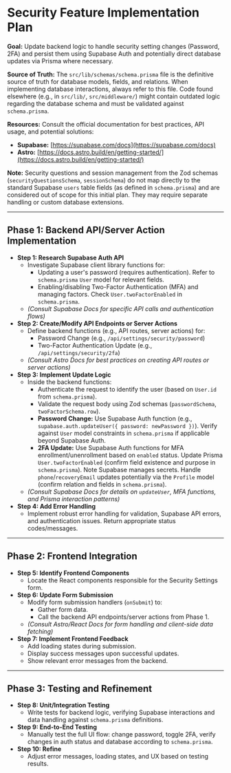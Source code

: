 # Security Feature Implementation Plan

**Goal:** Update backend logic to handle security setting changes (Password, 2FA) and persist them using Supabase Auth and potentially direct database updates via Prisma where necessary.

**Source of Truth:** The `src/lib/schemas/schema.prisma` file is the definitive source of truth for database models, fields, and relations. When implementing database interactions, always refer to this file. Code found elsewhere (e.g., in `src/lib/`, `src/middleware/`) might contain outdated logic regarding the database schema and must be validated against `schema.prisma`.

**Resources:** Consult the official documentation for best practices, API usage, and potential solutions:
*   **Supabase:** [https://supabase.com/docs](https://supabase.com/docs)
*   **Astro:** [https://docs.astro.build/en/getting-started/](https://docs.astro.build/en/getting-started/)

**Note:** Security questions and session management from the Zod schemas (`securityQuestionsSchema`, `sessionSchema`) do not map directly to the standard Supabase `users` table fields (as defined in `schema.prisma`) and are considered out of scope for this initial plan. They may require separate handling or custom database extensions.

---

## Phase 1: Backend API/Server Action Implementation

*   **Step 1: Research Supabase Auth API**
    *   Investigate Supabase client library functions for:
        *   Updating a user's password (requires authentication). Refer to `schema.prisma` `User` model for relevant fields.
        *   Enabling/disabling Two-Factor Authentication (MFA) and managing factors. Check `User.twoFactorEnabled` in `schema.prisma`.
    *   *(Consult Supabase Docs for specific API calls and authentication flows)*
*   **Step 2: Create/Modify API Endpoints or Server Actions**
    *   Define backend functions (e.g., API routes, server actions) for:
        *   Password Change (e.g., `/api/settings/security/password`)
        *   Two-Factor Authentication Update (e.g., `/api/settings/security/2fa`)
    *   *(Consult Astro Docs for best practices on creating API routes or server actions)*
*   **Step 3: Implement Update Logic**
    *   Inside the backend functions:
        *   Authenticate the request to identify the user (based on `User.id` from `schema.prisma`).
        *   Validate the request body using Zod schemas (`passwordSchema`, `twoFactorSchema.row`).
        *   **Password Change:** Use Supabase Auth function (e.g., `supabase.auth.updateUser({ password: newPassword })`). Verify against `User` model constraints in `schema.prisma` if applicable beyond Supabase Auth.
        *   **2FA Update:** Use Supabase Auth functions for MFA enrollment/unenrollment based on `enabled` status. Update Prisma `User.twoFactorEnabled` (confirm field existence and purpose in `schema.prisma`). Note Supabase manages secrets. Handle `phone`/`recoveryEmail` updates potentially via the `Profile` model (confirm relation and fields in `schema.prisma`).
    *   *(Consult Supabase Docs for details on `updateUser`, MFA functions, and Prisma interaction patterns)*
*   **Step 4: Add Error Handling**
    *   Implement robust error handling for validation, Supabase API errors, and authentication issues. Return appropriate status codes/messages.

---

## Phase 2: Frontend Integration

*   **Step 5: Identify Frontend Components**
    *   Locate the React components responsible for the Security Settings form.
*   **Step 6: Update Form Submission**
    *   Modify form submission handlers (`onSubmit`) to:
        *   Gather form data.
        *   Call the backend API endpoints/server actions from Phase 1.
    *   *(Consult Astro/React Docs for form handling and client-side data fetching)*
*   **Step 7: Implement Frontend Feedback**
    *   Add loading states during submission.
    *   Display success messages upon successful updates.
    *   Show relevant error messages from the backend.

---

## Phase 3: Testing and Refinement

*   **Step 8: Unit/Integration Testing**
    *   Write tests for backend logic, verifying Supabase interactions and data handling against `schema.prisma` definitions.
*   **Step 9: End-to-End Testing**
    *   Manually test the full UI flow: change password, toggle 2FA, verify changes in auth status and database according to `schema.prisma`.
*   **Step 10: Refine**
    *   Adjust error messages, loading states, and UX based on testing results.